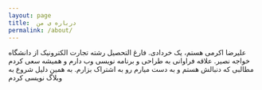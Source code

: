 ```yaml
---
layout: page
title:  درباره ی من
permalink: /about/
---
```

علیرضا اکرمی هستم، یک خردادی. فارغ التحصیل رشته تجارت الکترونیک از دانشگاه خواجه نصیر. علاقه فراوانی به طراحی و برنامه نویسی وب دارم و همیشه سعی کردم مطالبی که دنبالش هستم و به دست میارم رو به اشتراک بزارم. به همین دلیل شروع به وبلاگ نویسی کردم
